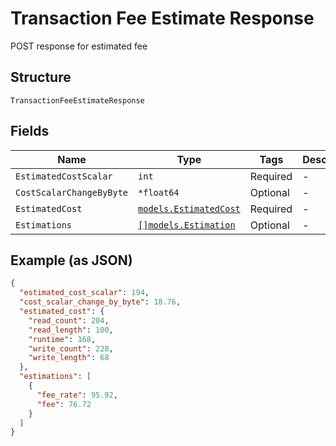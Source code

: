 # Transaction Fee Estimate Response

POST response for estimated fee

## Structure

`TransactionFeeEstimateResponse`

## Fields

| Name                     | Type                                                         | Tags     | Description |
| ------------------------ | ------------------------------------------------------------ | -------- | ----------- |
| `EstimatedCostScalar`    | `int`                                                        | Required | -           |
| `CostScalarChangeByByte` | `*float64`                                                   | Optional | -           |
| `EstimatedCost`          | [`models.EstimatedCost`](../../doc/models/estimated-cost.md) | Required | -           |
| `Estimations`            | [`[]models.Estimation`](../../doc/models/estimation.md)      | Optional | -           |

## Example (as JSON)

```json
{
  "estimated_cost_scalar": 194,
  "cost_scalar_change_by_byte": 18.76,
  "estimated_cost": {
    "read_count": 204,
    "read_length": 100,
    "runtime": 168,
    "write_count": 228,
    "write_length": 68
  },
  "estimations": [
    {
      "fee_rate": 95.92,
      "fee": 76.72
    }
  ]
}
```
